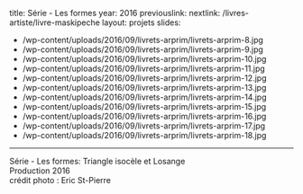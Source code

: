 title: Série - Les formes
year: 2016
previouslink: 
nextlink: /livres-artiste/livre-maskipeche
layout: projets
slides:
  - /wp-content/uploads/2016/09/livrets-arprim/livrets-arprim-8.jpg
  - /wp-content/uploads/2016/09/livrets-arprim/livrets-arprim-9.jpg
  - /wp-content/uploads/2016/09/livrets-arprim/livrets-arprim-10.jpg
  - /wp-content/uploads/2016/09/livrets-arprim/livrets-arprim-11.jpg
  - /wp-content/uploads/2016/09/livrets-arprim/livrets-arprim-12.jpg
  - /wp-content/uploads/2016/09/livrets-arprim/livrets-arprim-13.jpg
  - /wp-content/uploads/2016/09/livrets-arprim/livrets-arprim-14.jpg
  - /wp-content/uploads/2016/09/livrets-arprim/livrets-arprim-15.jpg
  - /wp-content/uploads/2016/09/livrets-arprim/livrets-arprim-16.jpg
  - /wp-content/uploads/2016/09/livrets-arprim/livrets-arprim-17.jpg
  - /wp-content/uploads/2016/09/livrets-arprim/livrets-arprim-18.jpg
---
<div class="one_half">
  <p>
    Série - Les formes: Triangle isocèle et Losange<br/>
    Production 2016<br />
    crédit photo : Eric St-Pierre
  </p>
</div>
